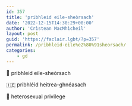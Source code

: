 ```yaml
---
id: 357
title: 'pribhleid eile-sheòrsach'
date: '2022-12-15T14:30:29+00:00'
author: 'Crìstean MacMhìcheil'
layout: post
guid: 'https://faclair.lgbt/?p=357'
permalink: /pribhleid-eile%e2%80%91sheorsach/
categories:
    - gd
---
```


&#x1f3f4;&#xe0067;&#xe0062;&#xe0073;&#xe0063;&#xe0074;&#xe007f; pribhleid eile-sheòrsach

&#x1f1ee;&#x1f1ea; pribhléid heitrea-ghnéasach

&#x1f3f4;&#xe0067;&#xe0062;&#xe0065;&#xe006e;&#xe0067;&#xe007f; heterosexual privilege